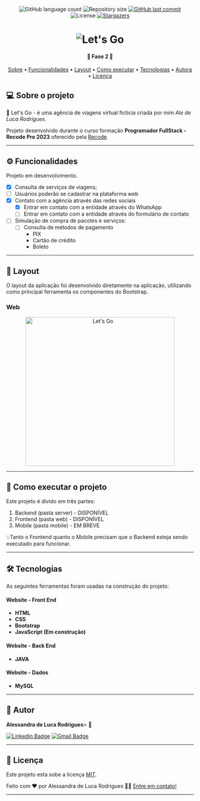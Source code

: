 
<p align="center">
  <img alt="GitHub language count" src="https://img.shields.io/github/languages/count/aledelucarodrigues/RecodePro_AgenciaDeViagens">

  <img alt="Repository size" src="https://img.shields.io/github/repo-size/aledelucarodrigues/RecodePro_AgenciaDeViagens">
  
  <a href="https://github.com/aledelucarodrigues/RecodePro_AgenciaDeViagens/commits/master">
    <img alt="GitHub last commit" src="https://img.shields.io/github/last-commit/aledelucarodrigues/RecodePro_AgenciaDeViagens">
  </a>
    
   <img alt="License" src="https://img.shields.io/badge/license-MIT-brightgreen">
   <a href="https://github.com/aledelucarodrigues/RecodePro_AgenciaDeViagens">
    <img alt="Stargazers" src="https://img.shields.io/github/stars/aledelucarodrigues/RecodePro_AgenciaDeViagens">
  </a>
 
</p>
<h1 align="center">
    <img alt="Let's Go" title="#Let's Go" src="https://github.com/aledelucarodrigues/RecodePro_AgenciaDeViagens/blob/main/Site%20Ag%C3%AAncia%20de%20Viagens%20-%20Lets%20Go/imagens/logoazul.png" />
</h1>


<h4 align="center"> 
	🚀 Fase 2 🚀 
</h4>

<p align="center">
 <a href="#-sobre-o-projeto">Sobre</a> •
 <a href="#-funcionalidades">Funcionalidades</a> •
 <a href="#-layout">Layout</a> • 
 <a href="#-como-executar-o-projeto">Como executar</a> • 
 <a href="#-tecnologias">Tecnologias</a> • 
 <a href="#-autor">Autora</a> • 
 <a href="#user-content--licença">Licença</a>
</p>


## 💻 Sobre o projeto

🚀 Let's Go - é uma agência de viagens virtual ficticia criada por mim *Ale de Luca Rodrigues*.


Projeto desenvolvido durante o curso formação **Programador FullStack - Recode Pro 2023** oferecido pela [Recode](https://recodepro.org.br).

---

## ⚙️ Funcionalidades

Projeto em desenvolvimento.
- [x] Consulta de serviços de viagens;
- [ ] Usuários poderão se cadastrar na plataforma web
- [x] Contato com a agência através das redes sociais
  - [x] Entrar em contato com a entidade através do WhatsApp
  - [ ] Entrar em contato com a entidade através do formulário de contato
- [ ] Simulação de compra de pacotes e serviços:
  - [ ] Consulta de métodos de pagamento
    - PIX
    - Cartão de crédito
    - Boleto


---

## 🎨 Layout

O layout da aplicação foi desenvolvido diretamente na aplicação, utilizando como principal ferramenta os componentes do Bootstrap. 


### Web

<p align="center" style="display: flex; align-items: flex-start; justify-content: center;">
  <img alt="Let's Go" title="#Lets Go" src="https://github.com/aledelucarodrigues/RecodePro_AgenciaDeViagens/blob/main/Site%20Ag%C3%AAncia%20de%20Viagens%20-%20Lets%20Go/imagens/logo.png" width="400px">
</p>

---

## 🚀 Como executar o projeto

Este projeto é divido em três partes:
1. Backend (pasta server) - DISPONÍVEL
2. Frontend (pasta web) - DISPONÍVEL
3. Mobile (pasta mobile) - EM BREVE

💡Tanto o Frontend quanto o Mobile precisam que o Backend esteja sendo executado para funcionar.


---

## 🛠 Tecnologias

As seguintes ferramentas foram usadas na construção do projeto:

#### **Website - Front End** 

-   **HTML**
-   **CSS**
-   **Bootstrap**
-   **JavaScript (Em construção)**

#### **Website - Back End** 

-   **JAVA**

#### **Website - Dados** 

-   **MySQL**

---

## 🦸 Autor

 <a><b>Alessandra de Luca Rodrigues</b>></a> <a title="aledeluca">🚀</a>
 <br />

[![Linkedin Badge](https://img.shields.io/badge/-AleDeLucaRodrigues-blue?style=flat-square&logo=Linkedin&logoColor=white&link=https://www.linkedin.com/in/aledelucarodrigues/)](https://www.linkedin.com/in/aledelucarodrigues/) 
[![Gmail Badge](https://img.shields.io/badge/-aledelucarodrigues@gmail.com-c14438?style=flat-square&logo=Gmail&logoColor=white&link=mailto:aledelucarodrigues@gmail.com)](mailto:aledelucarodrigues@gmail.com)

---

## 📝 Licença

Este projeto esta sobe a licença [MIT](./LICENSE).

Feito com ❤️ por Alessandra de Luca Rodrigues 👋🏽 [Entre em contato!](https://www.linkedin.com/in/aledelucarodrigues/)

---
